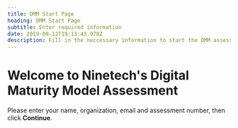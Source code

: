 ```yaml
---
title: DMM Start Page
heading: DMM Start Page
subtitle: Enter required information
date: 2019-09-12T19:13:43.978Z
description: Fill in the neccessary information to start the DMM assessment
---
```


# Welcome to Ninetech's Digital Maturity Model Assessment

Please enter your name, organization, email and assessment number, then click **Continue**.